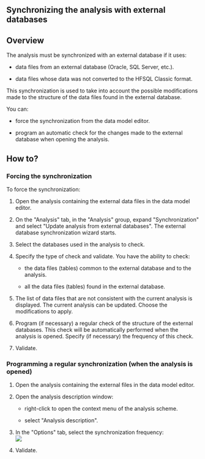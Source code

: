 


## Synchronizing the analysis with external databases
			



<a name="NOTE1"></a>
<a name="NOTE1_1"></a>


## Overview
<a name="overview_ELTTEXTE000116"></a>
The analysis must be synchronized with an external database if it uses:

- data files from an external database (Oracle, SQL Server, etc.).

- data files whose data was not converted to the HFSQL Classic format.




This synchronization is used to take into account the possible modifications made to the structure of the data files found in the external database.

You can:

- force the synchronization from the data model editor.

- program an automatic check for the changes made to the external database when opening the analysis.




<a name="NOTE2"></a>
<a name="NOTE2_1"></a>


## How to?
<a name="how_ELTTEXTE000146"></a>


### Forcing the synchronization
<a name="forcing_the_synchronization_ELTPARAGRAPHE000030"></a>

To force the synchronization: 

1. Open the analysis containing the external data files in the data model editor.

2. On the "Analysis" tab, in the "Analysis" group, expand "Synchronization" and select "Update analysis from external databases". The external database synchronization wizard starts.

3. Select the databases used in the analysis to check.

4. Specify the type of check and validate. You have the ability to check:

	- the data files (tables) common to the external database and to the analysis.

	- all the data files (tables) found in the external database.




5. The list of data files that are not consistent with the current analysis is displayed. The current analysis can be updated. Choose the modifications to apply.

6. Program (if necessary) a regular check of the structure of the external databases. This check will be automatically performed when the analysis is opened. Specify (if necessary) the frequency of this check.

7. Validate.



<a name="NOTE2_2"></a>


### Programming a regular synchronization (when the analysis is opened)
<a name="programming_regular_synchronization_when_the_analysis_opened_ELTPARAGRAPHE000060"></a>

1. Open the analysis containing the external files in the data model editor.

2. Open the analysis description window: 

	- right-click to open the context menu of the analysis scheme. 

	- select "Analysis description".




3. In the "Options" tab, select the synchronization frequency:<br>![](https://doc.pcsoft.fr/en-US/images/image.awp?langid=3&name=Synchro.gif)


4. Validate.





